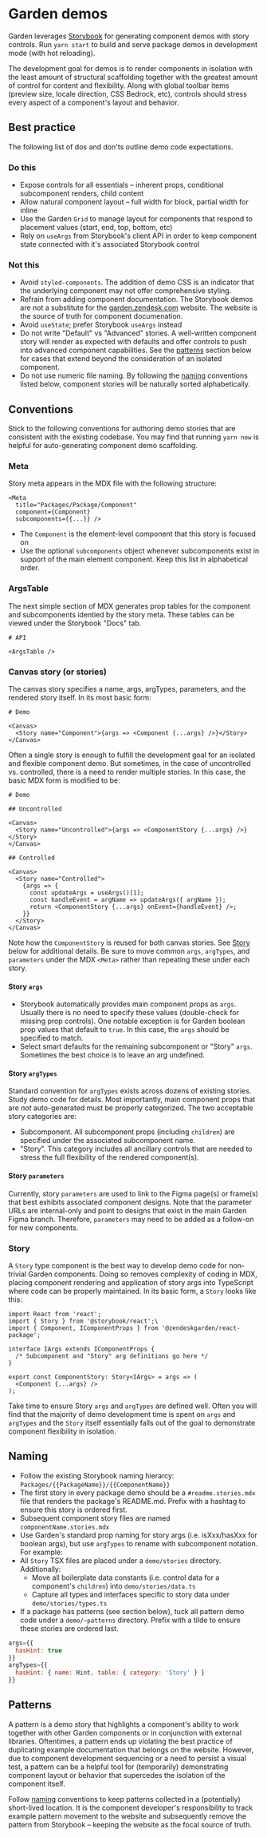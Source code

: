 # Garden demos

Garden leverages [Storybook](https://storybook.js.org/) for generating component
demos with story controls. Run `yarn start` to build and serve package demos in
development mode (with hot reloading).

The development goal for demos is to render components in isolation with the
least amount of structural scaffolding together with the greatest amount of
control for content and flexibility. Along with global toolbar items (preview
size, locale direction, CSS Bedrock, etc), controls should stress every aspect
of a component's layout and behavior.

## Best practice

The following list of dos and don'ts outline demo code expectations.

### Do this

- Expose controls for all essentials – inherent props, conditional subcomponent
  renders, child content
- Allow natural component layout – full width for block, partial width for inline
- Use the Garden `Grid` to manage layout for components that respond to
  placement values (start, end, top, bottom, etc)
- Rely on `useArgs` from Storybook's client API in order to keep component state
  connected with it's associated Storybook control

### Not this

- Avoid `styled-components`. The addition of demo CSS is an indicator that the
  underlying component may not offer comprehensive styling.
- Refrain from adding component documentation. The Storybook demos are not a
  substitute for the [garden.zendesk.com](https://garden.zendesk.com/) website.
  The website is the source of truth for component documenation.
- Avoid `useState`; prefer Storybook `useArgs` instead
- Do not write "Default" vs "Advanced" stories. A well-written component story
  will render as expected with defaults and offer controls to push into advanced
  component capabilities. See the [patterns](#patterns) section below for cases
  that extend beyond the consideration of an isolated component.
- Do not use numeric file naming. By following the [naming](#naming) conventions
  listed below, component stories will be naturally sorted alphabetically.

## Conventions

Stick to the following conventions for authoring demo stories that are
consistent with the existing codebase. You may find that running `yarn new` is
helpful for auto-generating component demo scaffolding.

### Meta

Story meta appears in the MDX file with the following structure:

```mdx
<Meta
  title="Packages/Package/Component"
  component={Component}
  subcomponents={{...}} />
```

- The `Component` is the element-level component that this story is focused on
- Use the optional `subcomponents` object whenever subcomponents exist in
  support of the main element component. Keep this list in alphabetical order.

### ArgsTable

The next simple section of MDX generates prop tables for the component and
subcomponents identied by the story meta. These tables can be viewed under the
Storybook "Docs" tab.

```mdx
# API

<ArgsTable />
```

### Canvas story (or stories)

The canvas story specifies a name, args, argTypes, parameters, and the rendered
story itself. In its most basic form:

```mdx
# Demo

<Canvas>
  <Story name="Component">{args => <Component {...args} />}</Story>
</Canvas>
```

Often a single story is enough to fulfill the development goal for an isolated
and flexible component demo. But sometimes, in the case of uncontrolled vs.
controlled, there is a need to render multiple stories. In this case, the basic
MDX form is modified to be:

```mdx
# Demo

## Uncontrolled

<Canvas>
  <Story name="Uncontrolled">{args => <ComponentStory {...args} />}</Story>
</Canvas>

## Controlled

<Canvas>
  <Story name="Controlled">
    {args => {
      const updateArgs = useArgs()[1];
      const handleEvent = argName => updateArgs({ argName });
      return <ComponentStory {...args} onEvent={handleEvent} />;
    }}
  </Story>
</Canvas>
```

Note how the `ComponentStory` is reused for both canvas stories. See
[Story](#story) below for additional details. Be sure to move common `args`,
`argTypes`, and `parameters` under the MDX `<Meta>` rather than repeating these
under each story.

#### Story `args`

- Storybook automatically provides main component props as `args`. Usually there
  is no need to specify these values (double-check for missing prop controls). One
  notable exception is for Garden boolean prop values that default to `true`. In
  this case, the `args` should be specified to match.
- Select smart defaults for the remaining subcomponent or "Story" `args`.
  Sometimes the best choice is to leave an arg undefined.

#### Story `argTypes`

Standard convention for `argTypes` exists across dozens of existing stories.
Study demo code for details. Most importantly, main component props that are
_not_ auto-generated must be properly categorized. The two acceptable story
categories are:

- Subcomponent. All subcomponent props (including `children`) are specified
  under the associated subcomponent name.
- "Story". This category includes all ancillary controls that are needed to
  stress the full flexibility of the rendered component(s).

#### Story `parameters`

Currently, story `parameters` are used to link to the Figma page(s) or frame(s)
that best exhibits associated component designs. Note that the parameter URLs
are internal-only and point to designs that exist in the main Garden Figma
branch. Therefore, `parameters` may need to be added as a follow-on for new
components.

### Story

A `Story` type component is the best way to develop demo code for non-trivial
Garden components. Doing so removes complexity of coding in MDX, placing
component rendering and application of story args into TypeScript where code can
be properly maintained. In its basic form, a `Story` looks like this:

```tsx
import React from 'react';
import { Story } from '@storybook/react';\
import { Component, IComponentProps } from '@zendeskgarden/react-package';

interface IArgs extends IComponentProps {
  /* Subcomponent and "Story" arg definitions go here */
}

export const ComponentStory: Story<IArgs> = args => (
  <Component {...args} />
);
```

Take time to ensure Story `args` and `argTypes` are defined well. Often you will
find that the majority of demo development time is spent on `args` and
`argTypes` and the `Story` itself essentially falls out of the goal to
demonstrate component flexibility in isolation.

## Naming

- Follow the existing Storybook naming hierarcy:
  `Packages/{{PackageName}}/{{ComponentName}}`
- The first story in every package demo should be a `#readme.stories.mdx` file
  that renders the package's README.md. Prefix with a hashtag to ensure this story
  is ordered first.
- Subsequent component story files are named `componentName.stories.mdx`
- Use Garden's standard prop naming for story args (i.e. isXxx/hasXxx for
  boolean args), but use `argTypes` to rename with subcomponent notation. For
  example:
- All `Story` TSX files are placed under a `demo/stories` directory. Additionally:
  - Move all boilerplate data constants (i.e. control data for a component's
    `children`) into `demo/stories/data.ts`
  - Capture all types and interfaces specific to story data under
    `demo/stories/types.ts`
- If a package has patterns (see section below), tuck all pattern demo code
  under a `demo/~patterns` directory. Prefix with a tilde to ensure these
  stories are ordered last.

```js
args={{
  hasHint: true
}}
argTypes={{
  hasHint: { name: Hint, table: { category: 'Story' } }
}}
```

## Patterns

A pattern is a demo story that highlights a component's ability to work together
with other Garden components or in conjunction with external libraries.
Oftentimes, a pattern ends up violating the best practice of duplicating example
documentation that belongs on the website. However, due to component development
sequencing or a need to persist a visual test, a pattern can be a helpful tool
for (temporarily) demonstrating component layout or behavior that supercedes the
isolation of the component itself.

Follow [naming](#naming) conventions to keep patterns collected in a
(potentially) short-lived location. It is the component developer's
responsibility to track example pattern movement to the website and subsequently
remove the pattern from Storybook – keeping the website as the focal source of
truth.
